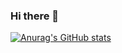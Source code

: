 ### Hi there 👋

[![Anurag's GitHub stats](https://github-readme-stats.vercel.app/api?username=joydip007x)](https://github.com/anuraghazra/github-readme-stats)
